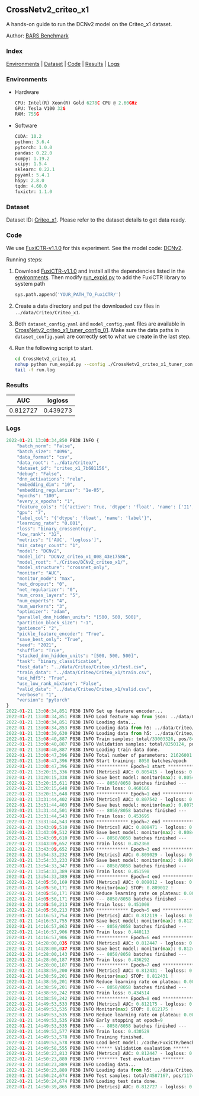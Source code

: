 ## CrossNetv2_criteo_x1

A hands-on guide to run the DCNv2 model on the Criteo_x1 dataset.

Author: [BARS Benchmark](https://github.com/reczoo/BARS/blob/main/CITATION)

### Index
[Environments](#Environments) | [Dataset](#Dataset) | [Code](#Code) | [Results](#Results) | [Logs](#Logs)

### Environments
+ Hardware

  ```python
  CPU: Intel(R) Xeon(R) Gold 6278C CPU @ 2.60GHz
  GPU: Tesla V100 32G
  RAM: 755G

  ```

+ Software

  ```python
  CUDA: 10.2
  python: 3.6.4
  pytorch: 1.0.0
  pandas: 0.22.0
  numpy: 1.19.2
  scipy: 1.5.4
  sklearn: 0.22.1
  pyyaml: 5.4.1
  h5py: 2.8.0
  tqdm: 4.60.0
  fuxictr: 1.1.0

  ```

### Dataset
Dataset ID: [Criteo_x1](https://github.com/reczoo/Datasets/tree/main/Criteo/Criteo_x1). Please refer to the dataset details to get data ready.

### Code

We use [FuxiCTR-v1.1.0](https://github.com/reczoo/FuxiCTR/tree/v1.1.0) for this experiment. See the model code: [DCNv2](https://github.com/reczoo/FuxiCTR/blob/v1.1.0/fuxictr/pytorch/models/DCNv2.py).

Running steps:

1. Download [FuxiCTR-v1.1.0](https://github.com/reczoo/FuxiCTR/archive/refs/tags/v1.1.0.zip) and install all the dependencies listed in the [environments](#environments). Then modify [run_expid.py](./run_expid.py#L5) to add the FuxiCTR library to system path
    
    ```python
    sys.path.append('YOUR_PATH_TO_FuxiCTR/')
    ```

2. Create a data directory and put the downloaded csv files in `../data/Criteo/Criteo_x1`.

3. Both `dataset_config.yaml` and `model_config.yaml` files are available in [CrossNetv2_criteo_x1_tuner_config_01](./CrossNetv2_criteo_x1_tuner_config_01). Make sure the data paths in `dataset_config.yaml` are correctly set to what we create in the last step.

4. Run the following script to start.

    ```bash
    cd CrossNetv2_criteo_x1
    nohup python run_expid.py --config ./CrossNetv2_criteo_x1_tuner_config_01 --expid DCNv2_criteo_x1_008_43e17586 --gpu 0 > run.log &
    tail -f run.log
    ```

### Results

| AUC | logloss  |
|:--------------------:|:--------------------:|
| 0.812727 | 0.439273  |


### Logs
```python
2022-01-21 13:08:34,850 P838 INFO {
    "batch_norm": "False",
    "batch_size": "4096",
    "data_format": "csv",
    "data_root": "../data/Criteo/",
    "dataset_id": "criteo_x1_7b681156",
    "debug": "False",
    "dnn_activations": "relu",
    "embedding_dim": "10",
    "embedding_regularizer": "1e-05",
    "epochs": "100",
    "every_x_epochs": "1",
    "feature_cols": "[{'active': True, 'dtype': 'float', 'name': ['I1', 'I2', 'I3', 'I4', 'I5', 'I6', 'I7', 'I8', 'I9', 'I10', 'I11', 'I12', 'I13'], 'type': 'numeric'}, {'active': True, 'dtype': 'float', 'name': ['C1', 'C2', 'C3', 'C4', 'C5', 'C6', 'C7', 'C8', 'C9', 'C10', 'C11', 'C12', 'C13', 'C14', 'C15', 'C16', 'C17', 'C18', 'C19', 'C20', 'C21', 'C22', 'C23', 'C24', 'C25', 'C26'], 'type': 'categorical'}]",
    "gpu": "7",
    "label_col": "{'dtype': 'float', 'name': 'label'}",
    "learning_rate": "0.001",
    "loss": "binary_crossentropy",
    "low_rank": "32",
    "metrics": "['AUC', 'logloss']",
    "min_categr_count": "1",
    "model": "DCNv2",
    "model_id": "DCNv2_criteo_x1_008_43e17586",
    "model_root": "./Criteo/DCNv2_criteo_x1/",
    "model_structure": "crossnet_only",
    "monitor": "AUC",
    "monitor_mode": "max",
    "net_dropout": "0",
    "net_regularizer": "0",
    "num_cross_layers": "5",
    "num_experts": "4",
    "num_workers": "3",
    "optimizer": "adam",
    "parallel_dnn_hidden_units": "[500, 500, 500]",
    "partition_block_size": "-1",
    "patience": "2",
    "pickle_feature_encoder": "True",
    "save_best_only": "True",
    "seed": "2021",
    "shuffle": "True",
    "stacked_dnn_hidden_units": "[500, 500, 500]",
    "task": "binary_classification",
    "test_data": "../data/Criteo/Criteo_x1/test.csv",
    "train_data": "../data/Criteo/Criteo_x1/train.csv",
    "use_hdf5": "True",
    "use_low_rank_mixture": "False",
    "valid_data": "../data/Criteo/Criteo_x1/valid.csv",
    "verbose": "1",
    "version": "pytorch"
}
2022-01-21 13:08:34,851 P838 INFO Set up feature encoder...
2022-01-21 13:08:34,851 P838 INFO Load feature_map from json: ../data/Criteo/criteo_x1_7b681156/feature_map.json
2022-01-21 13:08:34,851 P838 INFO Loading data...
2022-01-21 13:08:34,853 P838 INFO Loading data from h5: ../data/Criteo/criteo_x1_7b681156/train.h5
2022-01-21 13:08:39,630 P838 INFO Loading data from h5: ../data/Criteo/criteo_x1_7b681156/valid.h5
2022-01-21 13:08:40,887 P838 INFO Train samples: total/33003326, pos/8456369, neg/24546957, ratio/25.62%, blocks/1
2022-01-21 13:08:40,887 P838 INFO Validation samples: total/8250124, pos/2114300, neg/6135824, ratio/25.63%, blocks/1
2022-01-21 13:08:40,887 P838 INFO Loading train data done.
2022-01-21 13:08:47,396 P838 INFO Total number of parameters: 21626001.
2022-01-21 13:08:47,396 P838 INFO Start training: 8058 batches/epoch
2022-01-21 13:08:47,396 P838 INFO ************ Epoch=1 start ************
2022-01-21 13:20:15,336 P838 INFO [Metrics] AUC: 0.805415 - logloss: 0.445949
2022-01-21 13:20:15,338 P838 INFO Save best model: monitor(max): 0.805415
2022-01-21 13:20:15,611 P838 INFO --- 8058/8058 batches finished ---
2022-01-21 13:20:15,648 P838 INFO Train loss: 0.460166
2022-01-21 13:20:15,648 P838 INFO ************ Epoch=1 end ************
2022-01-21 13:31:44,402 P838 INFO [Metrics] AUC: 0.807542 - logloss: 0.444014
2022-01-21 13:31:44,403 P838 INFO Save best model: monitor(max): 0.807542
2022-01-21 13:31:44,501 P838 INFO --- 8058/8058 batches finished ---
2022-01-21 13:31:44,543 P838 INFO Train loss: 0.453695
2022-01-21 13:31:44,543 P838 INFO ************ Epoch=2 end ************
2022-01-21 13:43:09,510 P838 INFO [Metrics] AUC: 0.808471 - logloss: 0.443366
2022-01-21 13:43:09,512 P838 INFO Save best model: monitor(max): 0.808471
2022-01-21 13:43:09,610 P838 INFO --- 8058/8058 batches finished ---
2022-01-21 13:43:09,652 P838 INFO Train loss: 0.452368
2022-01-21 13:43:09,652 P838 INFO ************ Epoch=3 end ************
2022-01-21 13:54:33,232 P838 INFO [Metrics] AUC: 0.809029 - logloss: 0.442669
2022-01-21 13:54:33,233 P838 INFO Save best model: monitor(max): 0.809029
2022-01-21 13:54:33,347 P838 INFO --- 8058/8058 batches finished ---
2022-01-21 13:54:33,389 P838 INFO Train loss: 0.451598
2022-01-21 13:54:33,389 P838 INFO ************ Epoch=4 end ************
2022-01-21 14:05:50,169 P838 INFO [Metrics] AUC: 0.809012 - logloss: 0.442708
2022-01-21 14:05:50,171 P838 INFO Monitor(max) STOP: 0.809012 !
2022-01-21 14:05:50,171 P838 INFO Reduce learning rate on plateau: 0.000100
2022-01-21 14:05:50,171 P838 INFO --- 8058/8058 batches finished ---
2022-01-21 14:05:50,213 P838 INFO Train loss: 0.451008
2022-01-21 14:05:50,213 P838 INFO ************ Epoch=5 end ************
2022-01-21 14:16:57,754 P838 INFO [Metrics] AUC: 0.812119 - logloss: 0.439936
2022-01-21 14:16:57,755 P838 INFO Save best model: monitor(max): 0.812119
2022-01-21 14:16:57,863 P838 INFO --- 8058/8058 batches finished ---
2022-01-21 14:16:57,906 P838 INFO Train loss: 0.440113
2022-01-21 14:16:57,906 P838 INFO ************ Epoch=6 end ************
2022-01-21 14:28:00,035 P838 INFO [Metrics] AUC: 0.812447 - logloss: 0.439698
2022-01-21 14:28:00,037 P838 INFO Save best model: monitor(max): 0.812447
2022-01-21 14:28:00,143 P838 INFO --- 8058/8058 batches finished ---
2022-01-21 14:28:00,187 P838 INFO Train loss: 0.436292
2022-01-21 14:28:00,187 P838 INFO ************ Epoch=7 end ************
2022-01-21 14:38:59,200 P838 INFO [Metrics] AUC: 0.812431 - logloss: 0.439811
2022-01-21 14:38:59,201 P838 INFO Monitor(max) STOP: 0.812431 !
2022-01-21 14:38:59,201 P838 INFO Reduce learning rate on plateau: 0.000010
2022-01-21 14:38:59,201 P838 INFO --- 8058/8058 batches finished ---
2022-01-21 14:38:59,242 P838 INFO Train loss: 0.434514
2022-01-21 14:38:59,242 P838 INFO ************ Epoch=8 end ************
2022-01-21 14:49:53,533 P838 INFO [Metrics] AUC: 0.812175 - logloss: 0.440318
2022-01-21 14:49:53,535 P838 INFO Monitor(max) STOP: 0.812175 !
2022-01-21 14:49:53,535 P838 INFO Reduce learning rate on plateau: 0.000001
2022-01-21 14:49:53,535 P838 INFO Early stopping at epoch=9
2022-01-21 14:49:53,535 P838 INFO --- 8058/8058 batches finished ---
2022-01-21 14:49:53,577 P838 INFO Train loss: 0.430529
2022-01-21 14:49:53,578 P838 INFO Training finished.
2022-01-21 14:49:53,578 P838 INFO Load best model: /cache/FuxiCTR/benchmarks/Criteo/DCNv2_criteo_x1/criteo_x1_7b681156/DCNv2_criteo_x1_008_43e17586.model
2022-01-21 14:49:58,555 P838 INFO ****** Validation evaluation ******
2022-01-21 14:50:23,813 P838 INFO [Metrics] AUC: 0.812447 - logloss: 0.439698
2022-01-21 14:50:23,889 P838 INFO ******** Test evaluation ********
2022-01-21 14:50:23,889 P838 INFO Loading data...
2022-01-21 14:50:23,889 P838 INFO Loading data from h5: ../data/Criteo/criteo_x1_7b681156/test.h5
2022-01-21 14:50:24,674 P838 INFO Test samples: total/4587167, pos/1174769, neg/3412398, ratio/25.61%, blocks/1
2022-01-21 14:50:24,674 P838 INFO Loading test data done.
2022-01-21 14:50:39,865 P838 INFO [Metrics] AUC: 0.812727 - logloss: 0.439273

```
